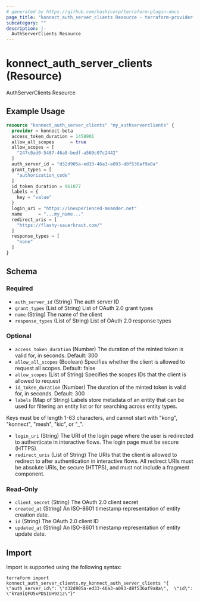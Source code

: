 ```yaml
---
# generated by https://github.com/hashicorp/terraform-plugin-docs
page_title: "konnect_auth_server_clients Resource - terraform-provider-konnect-beta"
subcategory: ""
description: |-
  AuthServerClients Resource
---
```


# konnect_auth_server_clients (Resource)

AuthServerClients Resource

## Example Usage

```terraform
resource "konnect_auth_server_clients" "my_authserverclients" {
  provider = konnect-beta
  access_token_duration = 1458901
  allow_all_scopes      = true
  allow_scopes = [
    "247c0ad0-5487-46a8-bedf-a569c07c2442"
  ]
  auth_server_id = "d32d905a-ed33-46a3-a093-d8f536af9a8a"
  grant_types = [
    "authorization_code"
  ]
  id_token_duration = 961077
  labels = {
    key = "value"
  }
  login_uri = "https://inexperienced-meander.net"
  name      = "...my_name..."
  redirect_uris = [
    "https://flashy-sauerkraut.com/"
  ]
  response_types = [
    "none"
  ]
}
```

<!-- schema generated by tfplugindocs -->
## Schema

### Required

- `auth_server_id` (String) The auth server ID
- `grant_types` (List of String) List of OAuth 2.0 grant types
- `name` (String) The name of the client
- `response_types` (List of String) List of OAuth 2.0 response types

### Optional

- `access_token_duration` (Number) The duration of the minted token is valid for, in seconds. Default: 300
- `allow_all_scopes` (Boolean) Specifies whether the client is allowed to request all scopes. Default: false
- `allow_scopes` (List of String) Specifies the scopes IDs that the client is allowed to request
- `id_token_duration` (Number) The duration of the minted token is valid for, in seconds. Default: 300
- `labels` (Map of String) Labels store metadata of an entity that can be used for filtering an entity list or for searching across entity types. 

Keys must be of length 1-63 characters, and cannot start with "kong", "konnect", "mesh", "kic", or "_".
- `login_uri` (String) The URI of the login page where the user is redirected to authenticate in interactive flows. The login page must be secure (HTTPS).
- `redirect_uris` (List of String) The URIs that the client is allowed to redirect to after authentication in interactive flows. All redirect URIs must be absolute URIs, be secure (HTTPS), and must not include a fragment component.

### Read-Only

- `client_secret` (String) The OAuth 2.0 client secret
- `created_at` (String) An ISO-8601 timestamp representation of entity creation date.
- `id` (String) The OAuth 2.0 client ID
- `updated_at` (String) An ISO-8601 timestamp representation of entity update date.

## Import

Import is supported using the following syntax:

```shell
terraform import konnect_auth_server_clients.my_konnect_auth_server_clients "{ \"auth_server_id\": \"d32d905a-ed33-46a3-a093-d8f536af9a8a\",  \"id\": \"kYa9iQFU5xPDSIUH9z1z\"}"
```
